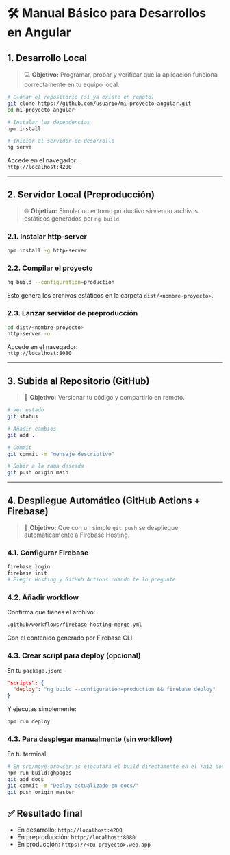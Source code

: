 
# 🛠️ Manual Básico para Desarrollos en Angular

## 1. Desarrollo Local

> 💻 **Objetivo:** Programar, probar y verificar que la aplicación funciona correctamente en tu equipo local.

```bash
# Clonar el repositorio (si ya existe en remoto)
git clone https://github.com/usuario/mi-proyecto-angular.git
cd mi-proyecto-angular

# Instalar las dependencias
npm install

# Iniciar el servidor de desarrollo
ng serve
```

Accede en el navegador:  
`http://localhost:4200`

---

## 2. Servidor Local (Preproducción)

> 🌐 **Objetivo:** Simular un entorno productivo sirviendo archivos estáticos generados por `ng build`.

### 2.1. Instalar http-server

```bash
npm install -g http-server
```

### 2.2. Compilar el proyecto

```bash
ng build --configuration=production
```

Esto genera los archivos estáticos en la carpeta `dist/<nombre-proyecto>`.

### 2.3. Lanzar servidor de preproducción

```bash
cd dist/<nombre-proyecto>
http-server -o
```

Accede en el navegador:  
`http://localhost:8080`

---

## 3. Subida al Repositorio (GitHub)

> 🔄 **Objetivo:** Versionar tu código y compartirlo en remoto.

```bash
# Ver estado
git status

# Añadir cambios
git add .

# Commit
git commit -m "mensaje descriptivo"

# Subir a la rama deseada
git push origin main
```

---

## 4. Despliegue Automático (GitHub Actions + Firebase)

> 🚀 **Objetivo:** Que con un simple `git push` se despliegue automáticamente a Firebase Hosting.

### 4.1. Configurar Firebase

```bash
firebase login
firebase init
# Elegir Hosting y GitHub Actions cuando te lo pregunte
```

### 4.2. Añadir workflow

Confirma que tienes el archivo:

```bash
.github/workflows/firebase-hosting-merge.yml
```

Con el contenido generado por Firebase CLI.

### 4.3. Crear script para deploy (opcional)

En tu `package.json`:

```json
"scripts": {
  "deploy": "ng build --configuration=production && firebase deploy"
}
```

Y ejecutas simplemente:

```bash
npm run deploy
```

### 4.3. Para desplegar manualmente (sin workflow)

En tu terminal:

```bash
# En src/move-browser.js ejecutará el build directamente en el raíz docs/ para Github Pages
npm run build:ghpages
git add docs
git commit -m "Deploy actualizado en docs/"
git push origin master
```

## ✅ Resultado final

- En desarrollo: `http://localhost:4200`
- En preproducción: `http://localhost:8080`
- En producción: `https://<tu-proyecto>.web.app`
